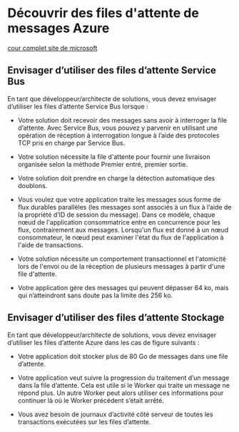 # Découvrir des files d'attente de messages Azure

[cour complet site de microsoft](https://learn.microsoft.com/fr-fr/training/modules/discover-azure-message-queue/)

## Envisager d’utiliser des files d’attente Service Bus

En tant que développeur/architecte de solutions, vous devez envisager d’utiliser les files d’attente Service Bus lorsque :

- Votre solution doit recevoir des messages sans avoir à interroger la file d’attente. Avec Service Bus, vous pouvez y parvenir en utilisant une opération de réception à interrogation longue à l’aide des protocoles TCP pris en charge par Service Bus.

- Votre solution nécessite la file d'attente pour fournir une livraison organisée selon la méthode Premier entré, premier sortie.

- Votre solution doit prendre en charge la détection automatique des doublons.

- Vous voulez que votre application traite les messages sous forme de flux durables parallèles (les messages sont associés à un flux à l’aide de la propriété d’ID de session du message). Dans ce modèle, chaque nœud de l'application consommatrice entre en concurrence pour les flux, contrairement aux messages. Lorsqu'un flux est donné à un nœud consommateur, le nœud peut examiner l'état du flux de l'application à l'aide de transactions.

- Votre solution nécessite un comportement transactionnel et l'atomicité lors de l'envoi ou de la réception de plusieurs messages à partir d'une file d'attente.

- Votre application gère des messages qui peuvent dépasser 64 ko, mais qui n’atteindront sans doute pas la limite des 256 ko.


## Envisager d’utiliser des files d’attente Stockage

En tant que développeur/architecte de solutions, vous devez envisager d’utiliser les files d’attente Azure dans les cas de figure suivants :

- Votre application doit stocker plus de 80 Go de messages dans une file d’attente.

- Votre application veut suivre la progression du traitement d’un message dans la file d’attente. Cela est utile si le Worker qui traite un message ne répond plus. Un autre Worker peut alors utiliser ces informations pour continuer là où le Worker précédent s’était arrêté.

- Vous avez besoin de journaux d’activité côté serveur de toutes les transactions exécutées sur les files d’attente.